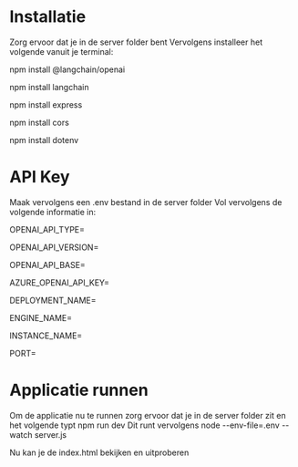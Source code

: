 # Installatie
Zorg ervoor dat je in de server folder bent
Vervolgens installeer het volgende vanuit je terminal:

npm install @langchain/openai

npm install langchain   

npm install express

npm install cors

npm install dotenv

# API Key
Maak vervolgens een .env bestand in de server folder
Vol vervolgens de volgende informatie in:

OPENAI_API_TYPE=

OPENAI_API_VERSION=

OPENAI_API_BASE=

AZURE_OPENAI_API_KEY=

DEPLOYMENT_NAME=

ENGINE_NAME=

INSTANCE_NAME=

PORT=

# Applicatie runnen
Om de applicatie nu te runnen zorg ervoor dat je in de server folder zit en het volgende typt
npm run dev
Dit runt vervolgens node --env-file=.env --watch server.js

Nu kan je de index.html bekijken en uitproberen
